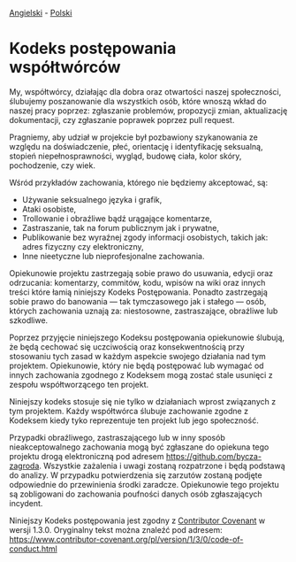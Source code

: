 [Angielski](CODE_OF_CONDUCT.md) - [<ins>Polski</ins>](CODE_OF_CONDUCT.pl.md)

# Kodeks postępowania współtwórców

My, współtwórcy, działając dla dobra oraz otwartości naszej społeczności, ślubujemy poszanowanie dla wszystkich osób, które wnoszą wkład do naszej pracy poprzez: zgłaszanie problemów, propozycji zmian, aktualizację dokumentacji, czy zgłaszanie poprawek poprzez pull request.

Pragniemy, aby udział w projekcie był pozbawiony szykanowania ze względu na doświadczenie, płeć, orientację i identyfikację seksualną, stopień niepełnosprawności, wygląd, budowę ciała, kolor skóry, pochodzenie, czy wiek.

Wśród przykładów zachowania, którego nie będziemy akceptować, są:

- Używanie seksualnego języka i grafik,
- Ataki osobiste,
- Trollowanie i obraźliwe bądź urągające komentarze,
- Zastraszanie, tak na forum publicznym jak i prywatne,
- Publikowanie bez wyraźnej zgody informacji osobistych, takich jak: adres fizyczny czy elektroniczny,
- Inne nieetyczne lub nieprofesjonalne zachowania.

Opiekunowie projektu zastrzegają sobie prawo do usuwania, edycji oraz odrzucania: komentarzy, commitów, kodu, wpisów na wiki oraz innych treści które łamią niniejszy Kodeks Postępowania. Ponadto zastrzegają sobie prawo do banowania — tak tymczasowego jak i stałego — osób, których zachowania uznają za: niestosowne, zastraszające, obraźliwe lub szkodliwe.

Poprzez przyjęcie niniejszego Kodeksu postępowania opiekunowie ślubują, że będą cechować się uczciwością oraz konsekwentnością przy stosowaniu tych zasad w każdym aspekcie swojego działania nad tym projektem. Opiekunowie, który nie będą postępować lub wymagać od innych zachowania zgodnego z Kodeksem mogą zostać stale usunięci z zespołu współtworzącego ten projekt.

Niniejszy kodeks stosuje się nie tylko w działaniach wprost związanych z tym projektem. Każdy współtwórca ślubuje zachowanie zgodne z Kodeksem kiedy tyko reprezentuje ten projekt lub jego społeczność.

Przypadki obraźliwego, zastraszającego lub w inny sposób nieakceptowalnego zachowania mogą być zgłaszane do opiekuna tego projektu drogą elektroniczną pod adresem https://github.com/bycza-zagroda. Wszystkie zażalenia i uwagi zostaną rozpatrzone i będą podstawą do analizy. W przypadku potwierdzenia się zarzutów zostaną podjęte odpowiednie do przewinienia środki zaradcze. Opiekunowie tego projektu są zobligowani do zachowania poufności danych osób zgłaszających incydent.

Niniejszy Kodeks postępowania jest zgodny z [Contributor Covenant](https://www.contributor-covenant.org) w wersji 1.3.0. Oryginalny tekst można znaleźć pod adresem: https://www.contributor-covenant.org/pl/version/1/3/0/code-of-conduct.html
